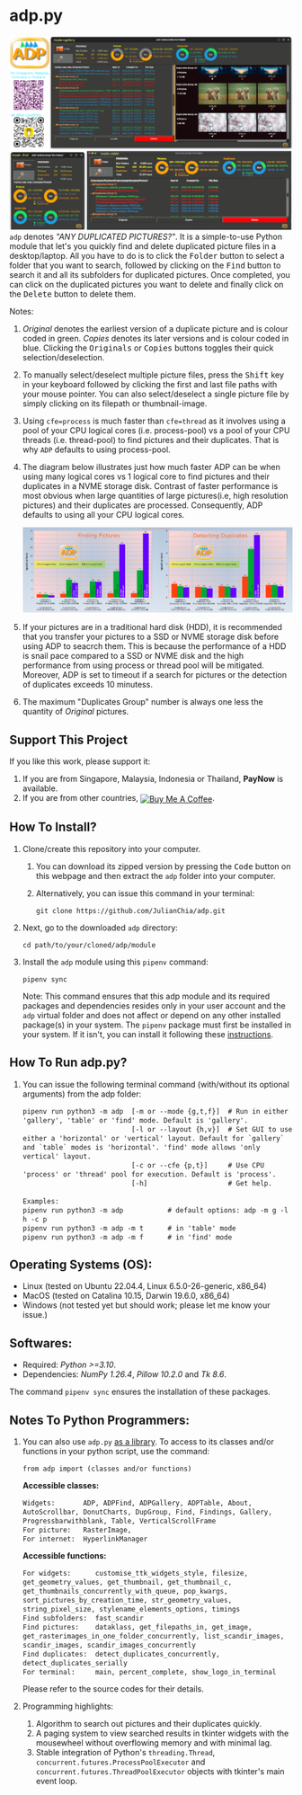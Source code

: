 # adp.py
![Title](docs/images/ADP_find_table_gallery_modes.png)
`adp` denotes _"ANY DUPLICATED PICTURES?"_. It is a simple-to-use Python module that let's you quickly find and delete duplicated picture files in a desktop/laptop. All you have to do is to click the <kbd>Folder</kbd> button to select a folder that you want to search, followed by clicking on the <kbd>Find</kbd> button to search it and all its subfolders for duplicated pictures. Once completed, you can click on the duplicated pictures you want to delete and finally click on the <kbd>Delete</kbd> button to delete them.

Notes: 
1. _Original_ denotes the earliest version of a duplicate picture and is colour coded in green. _Copies_ denotes its later versions and is colour coded in blue. Clicking the <kbd>Originals</kbd> or <kbd>Copies</kbd> buttons toggles their quick selection/deselection.
2. To manually select/deselect multiple picture files, press the <kbd>Shift</kbd> key in your keyboard followed by clicking the first and last file paths with your mouse pointer. You can also select/deselect a single picture file by simply clicking on its filepath or thumbnail-image.
3. Using `cfe=process` is much faster than `cfe=thread` as it involves using a pool of your CPU logical cores (i.e. process-pool) vs a pool of your CPU threads (i.e. thread-pool) to find pictures and their duplicates. That is why `ADP` defaults to using process-pool.
4. The diagram below illustrates just how much faster ADP can be when using many logical cores vs 1 logical core to find pictures and their duplicates in a NVME storage disk. Contrast of faster performance is most obvious when large quantities of large pictures(i.e, high resolution pictures) and their duplicates are processed. Consequently, ADP defaults to using all your CPU logical cores.

   <p align="center">
     <img src="docs/images/ADP_Performances.png" width=950" alt="Performances">
   </p>

5. If your pictures are in a traditional hard disk (HDD), it is recommended that you transfer your pictures to a SSD or NVME storage disk before using ADP to seacrch them. This is because the performance of a HDD is snail pace compared to a SSD or NVME disk and the high performance from using process or thread pool will be mitigated. Moreover, ADP is set to timeout if a search for pictures or the detection of duplicates exceeds 10 minutess.
6. The maximum "Duplicates Group" number is always one less the quantity of _Original_ pictures. 


## Support This Project
If you like this work, please support it: 
1. If you are from Singapore, Malaysia, Indonesia or Thailand, **PayNow** is available.
2. If you are from other countries, <a href="https://www.buymeacoffee.com/JulianChia" target="_blank"><img src="https://cdn.buymeacoffee.com/buttons/v2/default-yellow.png" alt="Buy Me A Coffee" style="height: 30px !important;width: 109px !important;" align="center"></a>.

## How To Install?
1. Clone/create this repository into your computer. 
   1. You can download its zipped version by pressing the <kbd>Code</kbd> button on this webpage and then extract the `adp` folder into your computer. 
   2. Alternatively, you can issue this command in your terminal: 
    
          git clone https://github.com/JulianChia/adp.git

2. Next, go to the downloaded `adp` directory: 

       cd path/to/your/cloned/adp/module

3. Install the `adp` module using this `pipenv` command:  

       pipenv sync

   Note: This command ensures that this adp module and its required packages and dependencies resides only in your user account and the `adp` virtual folder and does not affect or depend on any other installed package(s) in your system. The `pipenv` package must first be installed in your system. If it isn't, you can install it following these [instructions](https://pipenv-fork.readthedocs.io/en/latest/install.html#installing-pipenv).


## How To Run adp.py?

1. You can issue the following terminal command (with/without its optional arguments) from the adp folder:

       pipenv run python3 -m adp  [-m or --mode {g,t,f}]  # Run in either 'gallery', 'table' or 'find' mode. Default is 'gallery'.
                                  [-l or --layout {h,v}]  # Set GUI to use either a 'horizontal' or 'vertical' layout. Default for `gallery` and `table` modes is 'horizontal'. 'find' mode allows 'only vertical' layout. 
                                  [-c or --cfe {p,t}]     # Use CPU 'process' or 'thread' pool for execution. Default is 'process'.
                                  [-h]                    # Get help. 
       
       Examples:
       pipenv run python3 -m adp           # default options: adp -m g -l h -c p 
       pipenv run python3 -m adp -m t      # in 'table' mode
       pipenv run python3 -m adp -m f      # in 'find' mode


## Operating Systems (OS):
- Linux (tested on Ubuntu 22.04.4, Linux 6.5.0-26-generic, x86_64)
- MacOS (tested on Catalina 10.15, Darwin 19.6.0, x86_64)
- Windows (not tested yet but should work; please let me know your issue.)


## Softwares:
- Required: _Python >=3.10_. 
- Dependencies: _NumPy 1.26.4_, _Pillow 10.2.0_ and _Tk 8.6_.

The command `pipenv sync` ensures the installation of these packages. 


## Notes To Python Programmers:

1. You can also use `adp.py` <u>as a library</u>. To access to its classes and/or functions in your python script, use the command: 

       from adp import (classes and/or functions)

   **Accessible classes:**

       Widgets:       ADP, ADPFind, ADPGallery, ADPTable, About, AutoScrollbar, DonutCharts, DupGroup, Find, Findings, Gallery, Progressbarwithblank, Table, VerticalScrollFrame
       For picture:   RasterImage,
       For internet:  HyperlinkManager

   **Accessible functions:**

       For widgets:      customise_ttk_widgets_style, filesize, get_geometry_values, get_thumbnail, get_thumbnail_c, get_thumbnails_concurrently_with_queue, pop_kwargs, sort_pictures_by_creation_time, str_geometry_values, string_pixel_size, stylename_elements_options, timings
       Find subfolders:  fast_scandir
       Find pictures:    dataklass, get_filepaths_in, get_image, get_rasterimages_in_one_folder_concurrently, list_scandir_images, scandir_images, scandir_images_concurrently
       Find duplicates:  detect_duplicates_concurrently, detect_duplicates_serially
       For terminal:     main, percent_complete, show_logo_in_terminal
   Please refer to the source codes for their details.
2. Programming highlights:
   1. Algorithm to search out pictures and their duplicates quickly.
   2. A paging system to view searched results in tkinter widgets with the mousewheel without overflowing memory and with minimal lag.
   3. Stable integration of Python's `threading.Thread`, `concurrent.futures.ProcessPoolExecutor` and `concurrent.futures.ThreadPoolExecutor` objects with tkinter's main event loop. 

